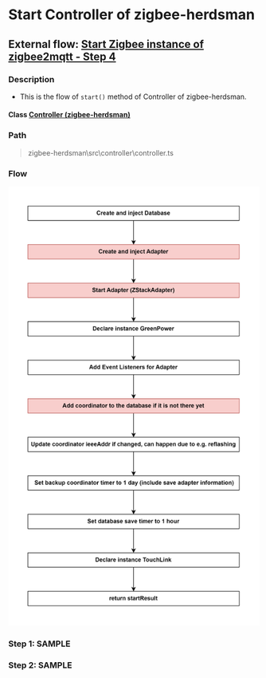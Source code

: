 # Start Controller of zigbee-herdsman 

## External flow: [Start Zigbee instance of zigbee2mqtt - Step 4](...)

### Description
- This is the flow of `start()` method of Controller of zigbee-herdsman.
  
#### Class [Controller (zigbee-herdsman)](...)

### Path
> zigbee-herdsman\src\controller\controller.ts

### Flow

<img src="../images/5_3_4_start_controller_of_zigbee-herdsman.js.png" width="550"/>

### Step 1: SAMPLE

### Step 2: SAMPLE

